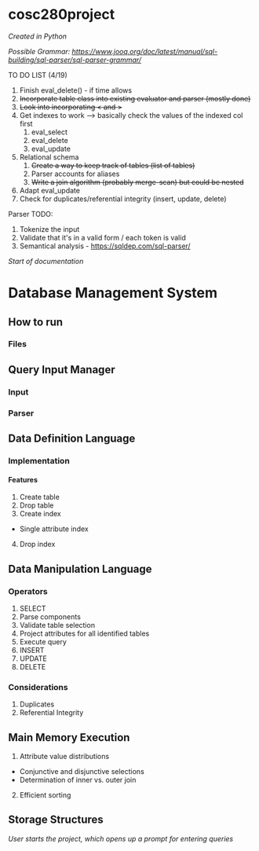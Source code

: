 # cosc280project
*Created in Python*

*Possible Grammar: https://www.jooq.org/doc/latest/manual/sql-building/sql-parser/sql-parser-grammar/*

TO DO LIST (4/19)
  1. Finish eval_delete() - if time allows
  2. ~~Incorporate table class into existing evaluator and parser (mostly done)~~
  3. ~~Look into incorporating < and >~~
  4. Get indexes to work --> basically check the values of the indexed col first
      1. eval_select
      3. eval_delete
      4. eval_update  
  5. Relational schema
      1. ~~Create a way to keep track of tables (list of tables)~~
      2. Parser accounts for aliases
      3. ~~Write a join algorithm (probably merge-scan) but could be nested~~
  6. Adapt eval_update
  7. Check for duplicates/referential integrity (insert, update, delete)

Parser TODO:
  1. Tokenize the input
  2. Validate that it's in a valid form / each token is valid
  3. Semantical analysis - https://sqldep.com/sql-parser/

*Start of documentation*

# Database Management System

## How to run

### Files

## Query Input Manager

### Input

### Parser

## Data Definition Language

### Implementation

#### Features
  1. Create table
  2. Drop table
  3. Create index
  * Single attribute index
  4. Drop index

## Data Manipulation Language

### Operators
  1. SELECT
  1. Parse components
  2. Validate table selection
  3. Project attributes for all identified tables
  4. Execute query
  2. INSERT
  3. UPDATE
  4. DELETE

### Considerations
  1. Duplicates
  2. Referential Integrity

## Main Memory Execution

  1. Attribute value distributions
  * Conjunctive and disjunctive selections
  * Determination of inner vs. outer join
  2. Efficient sorting

## Storage Structures



*User starts the project, which opens up a prompt for entering queries*
